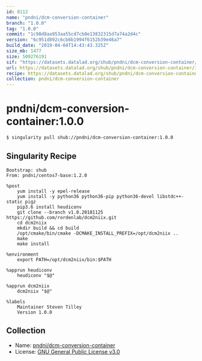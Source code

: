 ```yaml
---
id: 8112
name: "pndni/dcm-conversion-container"
branch: "1.0.0"
tag: "1.0.0"
commit: "1c98d8aa953aa55cd7cb0e13832315d7a74a2d4c"
version: "6c951d892c6cb6b1994f6152b39e46a7"
build_date: "2019-04-04T14:43:43.325Z"
size_mb: 1477
size: 509276191
sif: "https://datasets.datalad.org/shub/pndni/dcm-conversion-container/1.0.0/2019-04-04-1c98d8aa-6c951d89/6c951d892c6cb6b1994f6152b39e46a7.simg"
url: https://datasets.datalad.org/shub/pndni/dcm-conversion-container/1.0.0/2019-04-04-1c98d8aa-6c951d89/
recipe: https://datasets.datalad.org/shub/pndni/dcm-conversion-container/1.0.0/2019-04-04-1c98d8aa-6c951d89/Singularity
collection: pndni/dcm-conversion-container
---
```


# pndni/dcm-conversion-container:1.0.0

```bash
$ singularity pull shub://pndni/dcm-conversion-container:1.0.0
```

## Singularity Recipe

```singularity
Bootstrap: shub
From: pndni/centos7-base:1.2.0

%post
    yum install -y epel-release
    yum install -y python36 python36-pip python36-devel libstdc++-static pigz
    pip3.6 install heudiconv
    git clone --branch v1.0.20181125 https://github.com/rordenlab/dcm2niix.git
    cd dcm2niix
    mkdir build && cd build
    /opt/cmake/bin/cmake -DCMAKE_INSTALL_PREFIX=/opt/dcm2niix ..
    make
    make install

%environment
    export PATH=/opt/dcm2niix/bin:$PATH

%apprun heudiconv
    heudiconv "$@"

%apprun dcm2niix
    dcm2niix "$@"

%labels
    Maintainer Steven Tilley
    Version 1.0.0
```

## Collection

 - Name: [pndni/dcm-conversion-container](https://github.com/pndni/dcm-conversion-container)
 - License: [GNU General Public License v3.0](https://api.github.com/licenses/gpl-3.0)

